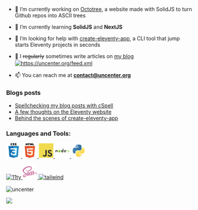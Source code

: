 - 🔨 I’m currently working on [Octotree](https://github.com/uncenter/octotree), a website made with SolidJS to turn Github repos into ASCII trees

- 🌱 I’m currently learning **SolidJS** and **NextJS**

- 🤝 I’m looking for help with [create-eleventy-app](https://github.com/uncenter/create-eleventy-app), a CLI tool that jump starts Eleventy projects in seconds

- 📝 I ~~regularly~~ sometimes write articles on [my blog](https://uncenter.org/posts/) <a href="https://uncenter.org/feed.xml" target="blank"><img align="center" src="https://raw.githubusercontent.com/rahuldkjain/github-profile-readme-generator/master/src/images/icons/Social/rss.svg" alt="https://uncenter.org/feed.xml" height="15" width="22" /></a>

- 📫 You can reach me at **contact@uncenter.org**

### Blogs posts
<!-- BLOG-POST-LIST:START -->
- [Spellchecking my blog posts with cSpell](https://uncenter.org/posts/spellchecking-with-eleventy/)
- [A few thoughts on the Eleventy website](https://uncenter.org/posts/thoughts-on-eleventy/)
- [Behind the scenes of create-eleventy-app](https://uncenter.org/posts/making-create-eleventy-app/)
<!-- BLOG-POST-LIST:END -->

<h3 align="left">Languages and Tools:</h3>
<p align="left"> <a href="https://www.w3schools.com/css/" target="_blank" rel="noreferrer"> <img src="https://raw.githubusercontent.com/devicons/devicon/master/icons/css3/css3-original-wordmark.svg" alt="css3" width="40" height="40"/> </a> <a href="https://www.w3.org/html/" target="_blank" rel="noreferrer"> <img src="https://raw.githubusercontent.com/devicons/devicon/master/icons/html5/html5-original-wordmark.svg" alt="html5" width="40" height="40"/> </a> <a href="https://developer.mozilla.org/en-US/docs/Web/JavaScript" target="_blank" rel="noreferrer"> <img src="https://raw.githubusercontent.com/devicons/devicon/master/icons/javascript/javascript-original.svg" alt="javascript" width="40" height="40"/> </a> <a href="https://nodejs.org" target="_blank" rel="noreferrer"> <img src="https://raw.githubusercontent.com/devicons/devicon/master/icons/nodejs/nodejs-original-wordmark.svg" alt="nodejs" width="40" height="40"/> </a> <a href="https://www.python.org" target="_blank" rel="noreferrer"> <img src="https://raw.githubusercontent.com/devicons/devicon/master/icons/python/python-original.svg" alt="python" width="40" height="40"/> </a> </p>
<p align="left"> <a href="https://www.11ty.dev/" target="_blank" rel="noreferrer"> <img src="https://gist.githubusercontent.com/vivek32ta/c7f7bf583c1fb1c58d89301ea40f37fd/raw/f4c85cce5790758286b8f155ef9a177710b995df/11ty.svg" alt="11ty" width="40" height="40"/> </a> <a href="https://sass-lang.com" target="_blank" rel="noreferrer"> <img src="https://raw.githubusercontent.com/devicons/devicon/master/icons/sass/sass-original.svg" alt="sass" width="40" height="40"/> </a> <a href="https://tailwindcss.com/" target="_blank" rel="noreferrer"> <img src="https://www.vectorlogo.zone/logos/tailwindcss/tailwindcss-icon.svg" alt="tailwind" width="40" height="40"/> </a> </p>
  
<p><img align="center" src="https://github-readme-stats.vercel.app/api/top-langs?username=uncenter&show_icons=true&locale=en&layout=compact" alt="uncenter" /></p>

![](https://hit.yhype.me/github/profile?user_id=47499684)
